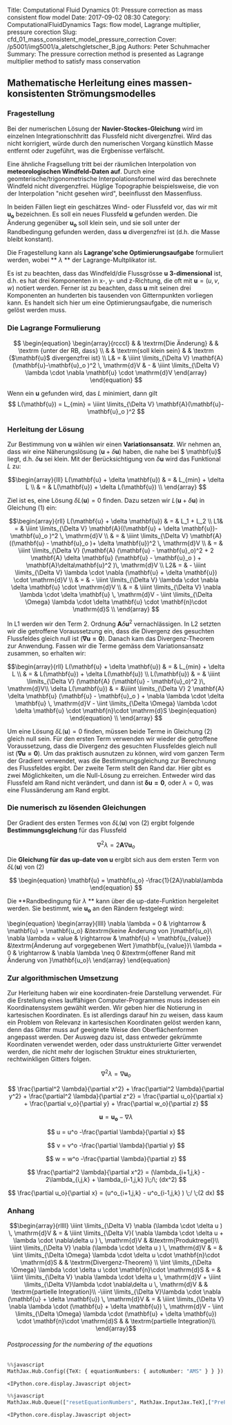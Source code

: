 Title: Computational Fluid Dynamics 01: Pressure correction as mass consistent flow model
Date: 2017-09-02 08:30
Category: ComputationalFluidDynamics
Tags: flow model, Lagrange multiplier, pressure corection
Slug: cfd_01_mass_consistent_model_pressure_correction
Cover: /p5001/img5001/a_aletschgletscher_B.jpg
Authors: Peter Schuhmacher
Summary: The pressure correction method is presented as Lagrange multiplier method to satisfy mass conservation

## Mathematische Herleitung eines massen-konsistenten Strömungsmodelles

### Fragestellung

Bei der numerischen Lösung der **Navier-Stockes-Gleichung** wird im einzelnen Integrationschhritt das Flussfeld nicht divergenzfrei. Wird das nicht korrigiert, würde durch den numerischen Vorgang künstlich Masse entfernt oder zugeführt, was die Ergbenisse verfälscht. 

Eine ähnliche Fragsellung tritt bei der räumlichen Interpolation von **meteorologischen Windfeld-Daten auf**. Durch eine geomterische/trigonometrische Interpolationsformel wird das berechnete Windfeld nicht divergenzfrei. Hüglige Topographie beispielsweise, die von der Interpolation "nicht gesehen wird", beeinflusst den Massenfluss.

In beiden Fällen liegt ein geschätzes Wind- oder Flussfeld vor, das wir mit $\mathbf{u_o}$ bezeichnen. Es soll ein neues Flussfeld $\mathbf{u}$ gefunden werden. Die Änderung gegenüber $\mathbf{u_o}$ soll klein sein, und sie soll unter der Randbedingung gefunden werden, dass $\mathbf{u}$ divergenzfrei ist (d.h. die Masse bleibt konstant).

Die Fragestellung kann als **Lagrange'sche Optimierungsaufgabe** formuliert werden, wobei ** $\lambda$ ** der Lagrange-Multplikator ist.

Es ist zu beachten, dass das Windfeld/die Flussgrösse $\mathbf{u}$  **3-dimensional** ist, d.h. es hat drei Komponenten in x-, y- und z-Richtung, die oft mit $\mathbf{u} = (u,v,w)$ notiert werden. Ferner ist zu beachten, dass $\mathbf{u}$ mit seinen drei Komponenten an hunderten bis tausenden von Gitternpunkten vorliegen kann. Es handelt sich hier um eine Optimierungsaufgabe, die numerisch gelöst werden muss.


### Die Lagrange Formulierung

$$
\begin{equation}
\begin{array}{rcccl}
&  &  \textrm{Die Änderung}    &  & \textrm {unter der RB, dass}  \\
&  &  \textrm{soll klein sein} &  & \textrm {$\mathbf{u}$ divergenzfrei ist}  \\
L& = &  \iiint \limits_{\Delta V}  \mathbf{A}(\mathbf{u}-\mathbf{u}_o )^2 \, \mathrm{d}V & - & \iiint \limits_{\Delta V} \lambda \cdot \nabla \mathbf{u}  \cdot \mathrm{d}V
\end{array}
\end{equation}
$$

Wenn ein $\mathbf{u}$ gefunden wird, das $L$ minimiert, dann gilt
$$
L(\mathbf{u}) = L_{min} = \iiint \limits_{\Delta V}  \mathbf{A}(\mathbf{u}-\mathbf{u}_o )^2
$$


### Herleitung der Lösung

Zur Bestimmung von $\mathbf{u}$ wählen wir einen __Variationsansatz__. Wir nehmen an, dass wir eine Näherungslösung $(\mathbf{u}+ \delta \mathbf{u} )$ haben, die nahe bei $ \mathbf{u}$ liegt, d.h. $\delta \mathbf{u}$ sei klein. Mit der Berücksichtigung von $\delta \mathbf{u}$ wird das Funktional $L$ zu:

$$\begin{array}{lll}
L(\mathbf{u} + \delta \mathbf{u}) & = & L_{min} + \delta L \\
                                  & = & L(\mathbf{u}) + \delta L(\mathbf{u}) \\
\end{array}
$$

Ziel ist es, eine Lösung $\delta L(\mathbf{u}) = 0$ finden. Dazu setzen wir $L(\mathbf{u} + \delta \mathbf{u})$ in Gleichung (1) ein:

$$\begin{array}{rll}
L(\mathbf{u} + \delta \mathbf{u}) & = & L_1 + L_2  \\
L1& = &  \iiint \limits_{\Delta V}  \mathbf{A}((\mathbf{u} + \delta \mathbf{u})-\mathbf{u}_o )^2 \, \mathrm{d}V  \\
  & = &  \iiint \limits_{\Delta V}  \mathbf{A}((\mathbf{u} - \mathbf{u}_o )+ \delta \mathbf{u})^2 \, \mathrm{d}V \\
  & = & \iiint \limits_{\Delta V}  (\mathbf{A} (\mathbf{u} - \mathbf{u}_o)^2 + 2 \mathbf{A} \delta \mathbf{u} (\mathbf{u} - \mathbf{u}_o ) + \mathbf{A}\delta\mathbf{u}^2 )\, \mathrm{d}V \\
L2& = &  - \iiint \limits_{\Delta V} \lambda \cdot \nabla (\mathbf{u} + \delta \mathbf{u})  \cdot \mathrm{d}V \\
  & = &  - \iiint \limits_{\Delta V} \lambda \cdot \nabla \delta \mathbf{u}  \cdot \mathrm{d}V \\
  & = &  \iiint \limits_{\Delta V} \nabla \lambda \cdot \delta \mathbf{u}   \, \mathrm{d}V  -   \iint \limits_{\Delta \Omega} \lambda \cdot \delta \mathbf{u} \cdot \mathbf{n}\cdot \mathrm{d}S  \\
\end{array}
$$

In L1 werden wir den Term 2. Ordnung $\mathbf{A}\delta\mathbf{u}^2$ vernachlässigen. In L2 setzten wir die getroffene Voraussetzung ein, dass die Divergenz des gesuchten Flussfeldes gleich null ist ($\mathbf{\nabla u = 0}$).
Danach kam das Divergenz-Theorem zur Anwendung. Fassen wir die Terme gemäss dem Variationsansatz zusammen, so erhalten wir:

$$\begin{array}{rll}
L(\mathbf{u} + \delta \mathbf{u}) & = & L_{min} + \delta L \\
                                  & = & L(\mathbf{u}) + \delta L(\mathbf{u}) \\
L(\mathbf{u})                     & = &  \iiint \limits_{\Delta V}  (\mathbf{A} (\mathbf{u} - \mathbf{u}_o)^2  )\, \mathrm{d}V\\
\delta L(\mathbf{u}) & = &\iiint \limits_{\Delta V}  2 \mathbf{A} \delta \mathbf{u} (\mathbf{u} - \mathbf{u}_o ) + 
 \nabla \lambda \cdot \delta \mathbf{u}   \, \mathrm{d}V  -   \iint \limits_{\Delta \Omega} \lambda \cdot  \delta \mathbf{u} \cdot \mathbf{n}\cdot \mathrm{d}S  \begin{equation} \end{equation} \\
\end{array}
$$

Um eine Lösung $\delta L(\mathbf{u}) = 0$ finden, müssen beide Terme in Gleichung (2) gleich null sein. Für den ersten Term verwenden wir wieder die getroffene Voraussetzung, dass die Divergenz des gesuchten Flussfeldes gleich null ist ($\mathbf{\nabla u = 0}$). Um das praktisch ausnutzen zu können, wird vom ganzen Term der Gradient verwendet, was die Bestimmungsgleichung zur Berechnung des Flussfeldes ergibt. Der zweite Term stellt den Rand dar. Hier gibt es zwei Möglichkeiten, um die Null-Lösung zu erreichen. Entweder wird das Flussfeld am Rand nicht verändert, und dann ist $\mathbf{\delta u = 0}$, oder $\lambda = 0$, was eine Flussänderung am Rand ergibt.

### Die numerisch zu lösenden Gleichungen

Der Gradient des ersten Termes von $\delta L(\mathbf{u})$ von (2) ergibt folgende **Bestimmungsgleichung** für das Flussfeld

$$
\begin{equation}
 \nabla^2 \lambda = 2 \mathbf{A}  \nabla\mathbf{u}_o 
\end{equation}
$$

Die **Gleichung für das up-date von u** ergibt sich aus dem ersten Term von $\delta L(\mathbf{u})$ von (2)

$$
\begin{equation}
\mathbf{u} = \mathbf{u_o} -\frac{1}{2A}\nabla\lambda 
\end{equation}
$$


Die **Randbedingung für $\lambda$ ** kann über die up-date-Funktion hergeleitet werden. Sie bestimmt, wie $\mathbf{u_o}$ an den Rändern festgelegt wird:

\begin{equation}
\begin{array}{llll}
\nabla \lambda = 0 & \rightarrow & \mathbf{u} = \mathbf{u_o} &\textrm{keine Änderung von }\mathbf{u_o}\\
\nabla \lambda = value & \rightarrow & \mathbf{u} = \mathbf{u_{value}} &\textrm{Änderung auf vorgegebenen Wert }\mathbf{u_{value}}\\
\lambda = 0 & \rightarrow & \nabla \lambda \neq 0 &\textrm{offener Rand mit Änderung von }\mathbf{u_o}\\
\end{array}
\end{equation}



### Zur algorithmischen Umsetzung

Zur Herleitung haben wir eine koordinaten-freie Darstellung verwendet. Für die Erstellung eines lauffähigen Computer-Programmes muss indessen ein Koordinatensystem gewählt werden. Wir geben hier die Notierung in kartesischen Koordinaten. Es ist allerdings darauf hin zu weisen, dass kaum ein Problem von Relevanz in kartesischen Koordinaten gelöst werden kann, denn das Gitter muss auf geeignete Weise den Oberflächenformen angepasst werden. Der Ausweg dazu ist, dass entweder gekrümmte Koordinaten verwendet werden, oder dass unstrukturierte Gitter verwendet werden, die nicht mehr der logischen Struktur eines strukturierten, rechtwinkligen Gitters folgen.


$$
\nabla^2 \lambda  =    \nabla\mathbf{u}_o
$$

$$
\frac{\partial^2 \lambda}{\partial x^2} + \frac{\partial^2 \lambda}{\partial y^2} + \frac{\partial^2 \lambda}{\partial z^2} = \frac{\partial u_o}{\partial x} +  \frac{\partial v_o}{\partial y} +  \frac{\partial w_o}{\partial z}  
$$


$$
\mathbf{u} = \mathbf{u_o} - \nabla\lambda 
$$

$$
u = u^o -\frac{\partial \lambda}{\partial x}
$$

$$
v = v^o -\frac{\partial \lambda}{\partial y}
$$

$$
w = w^o -\frac{\partial \lambda}{\partial z}
$$

$$
\frac{\partial^2 \lambda}{\partial x^2} = (\lambda_{i+1,j,k} - 2\lambda_{i,j,k} + \lambda_{i-1,j,k} )\;/\; (dx^2)
$$

$$
\frac{\partial u_o}{\partial x} = (u^o_{i+1,j,k} - u^o_{i-1,j,k} ) \;/ \;(2 dx)
$$

### Anhang

$$\begin{array}{rllll}
\iiint \limits_{\Delta V} \nabla (\lambda \cdot \delta u ) \, \mathrm{d}V & = & \iiint \limits_{\Delta V}( \nabla \lambda \cdot \delta u  +  \lambda \cdot \nabla\delta u ) \, \mathrm{d}V &  &\textrm{Produktregel}\\
\iiint \limits_{\Delta V} \nabla (\lambda \cdot \delta u ) \, \mathrm{d}V & = & \iint \limits_{\Delta \Omega} \lambda \cdot \delta u \cdot \mathbf{n}\cdot \mathrm{d}S &  & \textrm{Divergenz-Theorem} \\
\iint \limits_{\Delta \Omega} \lambda \cdot \delta u \cdot \mathbf{n}\cdot \mathrm{d}S & = & \iiint \limits_{\Delta V} \nabla \lambda \cdot \delta u    \, \mathrm{d}V  + \iiint \limits_{\Delta V}\lambda \cdot \nabla\delta u \, \mathrm{d}V &  & \textrm{partielle Integration}\\
-\iiint \limits_{\Delta V}\lambda \cdot \nabla (\mathbf{u} + \delta \mathbf{u}) \, \mathrm{d}V & = & \iiint \limits_{\Delta V} \nabla \lambda \cdot (\mathbf{u} + \delta \mathbf{u})   \, \mathrm{d}V  -   \iint \limits_{\Delta \Omega} \lambda \cdot (\mathbf{u} + \delta \mathbf{u}) \cdot \mathbf{n}\cdot \mathrm{d}S  & & \textrm{partielle Integration}\\
\end{array}$$

###### Postprocessing for the numbering of the equations


```python
%%javascript
MathJax.Hub.Config({TeX: { equationNumbers: { autoNumber: "AMS" } } });
```


    <IPython.core.display.Javascript object>



```python
%%javascript
MathJax.Hub.Queue(["resetEquationNumbers", MathJax.InputJax.TeX],["PreProcess", MathJax.Hub],["Reprocess", MathJax.Hub]);
```


    <IPython.core.display.Javascript object>

